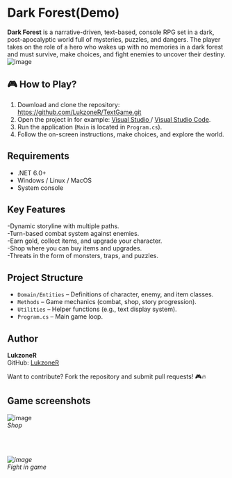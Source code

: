 # Dark Forest(Demo)

**Dark Forest** is a narrative-driven, text-based, console RPG set in a dark, post-apocalyptic world full of mysteries, puzzles, and dangers. The player takes on the role of a hero who wakes up with no memories in a dark forest and must survive, make choices, and fight enemies to uncover their destiny.
![image](https://github.com/user-attachments/assets/ba5d51af-8728-4f8e-b4b3-9ba7bfe1a6a3)


## 🎮 How to Play?

1. Download and clone the repository: https://github.com/LukzoneR/TextGame.git
2. Open the project in for example: <a href="https://visualstudio.microsoft.com/pl/downloads/"> Visual Studio </a> / <a href="https://code.visualstudio.com/download" >Visual Studio Code</a>.
3. Run the application (`Main` is located in `Program.cs`).
4. Follow the on-screen instructions, make choices, and explore the world.

## Requirements

- .NET 6.0+
- Windows / Linux / MacOS
- System console

## Key Features

-Dynamic storyline with multiple paths.  
-Turn-based combat system against enemies.  
-Earn gold, collect items, and upgrade your character.  
-Shop where you can buy items and upgrades.  
-Threats in the form of monsters, traps, and puzzles.

## Project Structure

- `Domain/Entities` – Definitions of character, enemy, and item classes.  
- `Methods` – Game mechanics (combat, shop, story progression).  
- `Utilities` – Helper functions (e.g., text display system).  
- `Program.cs` – Main game loop.

## Author

**LukzoneR**  
GitHub: [LukzoneR](https://github.com/LukzoneR)  

Want to contribute? Fork the repository and submit pull requests! 🎮🔥

## Game screenshots

![image](https://github.com/user-attachments/assets/25ba1013-3b10-4d2a-9975-51c9b3299356)<br>
<i>Shop<i/>

<br>
<br>

![image](https://github.com/user-attachments/assets/2ef131fe-4413-4b71-b24a-f363d11bc2c0)<br>
<i>Fight in game</i>


